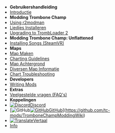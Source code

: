 - **Gebruikershandleiding**
- [Introductie](./)
- **Modding Trombone Champ**
- [Using r2modman](installing-r2modman)
- [Liedjes Installeren](installing-songs)
- [Upgrading to TrombLoader 2](migrating-to-v2)
- **Modding Trombone Champ: Unflattened**
- [Installing Songs (SteamVR)](installing-songs-steamvr)
- **Maps**
- [Map Maken](creating-charts)
- [Charting Guidelines](charting-guidelines)
- [Map Achtergrond](chart-backgrounds)
- [Diversen Map Informatie](misc-charting-info)
- [Chart Troubleshooting](chart-troubleshooting)
- **Developers**
- [Writing Mods](writing-mods)
- **Extras**
- [Veelgestelde vragen (FAQ's)](faq)
- **Koppelingen**
- [![Discord](https://icongr.am/simple/discord.svg?colored&size=16)Discord](https://discord.gg/KVzKRsbetJ)
- [![GitHub](https://icongr.am/simple/github.svg?color=808080&size=16)[![GitHub](https://icongr.am/simple/github.svg?color=808080&size=16)GitHub](https://github.com/tc-mods/TromboneChampModdingWiki)](https://github.com/tc-mods/TromboneChampModdingWiki)
- [![Translate](https://icongr.am/material/translate.svg?color=808080&size=16)Vertaal](https://crowdin.com/project/trombone-champ-modding-wiki)
- [Info](about)
